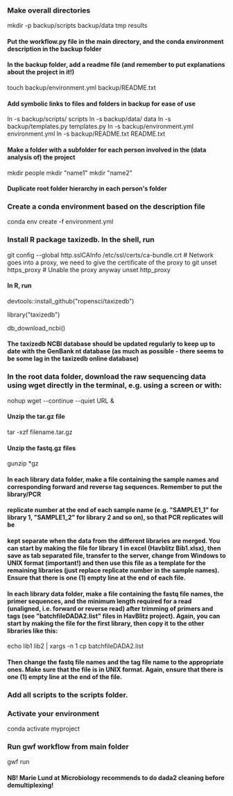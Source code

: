 ### Make overall directories

  mkdir -p backup/scripts backup/data tmp results

#### Put the workflow.py file in the main directory, and the conda environment description in the backup folder

#### In the backup folder, add a readme file (and remember to put explanations about the project in it!)

  touch backup/environment.yml backup/README.txt

#### Add symbolic links to files and folders in backup for ease of use

  ln -s backup/scripts/ scripts
  ln -s backup/data/ data
  ln -s backup/templates.py templates.py
  ln -s backup/environment.yml environment.yml
  ln -s backup/README.txt README.txt

#### Make a folder with a subfolder for each person involved in the (data analysis of) the project

  mkdir people
  mkdir "name1"
  mkdir "name2"

#### Duplicate root folder hierarchy in each person's folder
  
### Create a conda environment based on the description file

  conda env create -f environment.yml

### Install R package taxizedb. In the shell, run

  git config --global http.sslCAInfo /etc/ssl/certs/ca-bundle.crt # Network goes into a proxy, we need to give the certificate of the proxy to git        unset https_proxy # Unable the proxy anyway
  unset http_proxy

#### In R, run 

  devtools::install_github("ropensci/taxizedb")
  
  library("taxizedb")
  
  db_download_ncbi()

#### The taxizedb NCBI database should be updated regularly to keep up to date with the GenBank nt database (as much as possible - there seems to be some lag in the taxizedb online database) 

### In the root data folder, download the raw sequencing data using wget directly in the terminal, e.g. using a screen or with:

  nohup wget --continue --quiet URL &
 
#### Unzip the tar.gz file 

  tar -xzf filename.tar.gz
  
#### Unzip the fastq.gz files

  gunzip *gz
  
#### In each library data folder, make a file containing the sample names and corresponding forward and reverse tag sequences. Remember to put the library/PCR 
#### replicate number at the end of each sample name (e.g. "SAMPLE1_1" for library 1, "SAMPLE1_2" for library 2 and so on), so that PCR replicates will be
#### kept separate when the data from the different libraries are merged. You can start by making the file for library 1 in excel (Havblitz Bib1.xlsx), then save as tab separated file, transfer to the server, change from Windows to UNIX format (important!) and then use this file as a template for the remaining libraries (just replace replicate number in the sample names). Ensure that there is one (1) empty line at the end of each file. 

#### In each library data folder, make a file containing the fastq file names, the primer sequences, and the minimum length required for a read (unaligned, i.e. forward or reverse read) after trimming of primers and tags (see "batchfileDADA2.list" files in HavBlitz project). Again, you can start by making the file for the first library, then copy it to the other libraries like this:

  echo lib1 lib2 | xargs -n 1 cp batchfileDADA2.list
  
#### Then change the fastq file names and the tag file name to the appropriate ones. Make sure that the file is in UNIX format. Again, ensure that there is one (1) empty line at the end of the file.  

### Add all scripts to the scripts folder. 

### Activate your environment
  
  conda activate myproject
  
### Run gwf workflow from main folder

gwf run

#### NB! Marie Lund at Microbiology recommends to do dada2 cleaning before demultiplexing!
